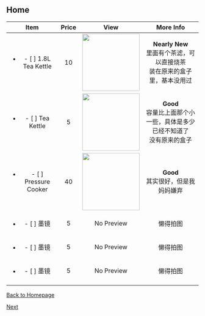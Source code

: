 ## Home

| Item | Price | View | More Info |
| :--: | :---: | :--: | :-------: |
| <ul><li>- [ ] 1.8L Tea Kettle</li></ul> | 10    | <img src="https://images-na.ssl-images-amazon.com/images/I/511BqA5MrYL.jpg" width="150" /> | **Nearly New** <br />里面有个茶滤，可以直接烧茶<br />装在原来的盒子里，基本没用过 |
|<ul><li>- [ ] Tea Kettle</li></ul>|5|<img src="https://ws3.sinaimg.cn/large/006tNbRwly1fucpnu7zwej30m80m8gmb.jpg" width="150" />|**Good**<br />容量比上面那个小一些，具体是多少已经不知道了<br />没有原来的盒子|
|<ul><li>- [ ] Pressure Cooker</li></ul>|40|<img src="https://ws3.sinaimg.cn/large/006tNbRwly1fucppmb9rfj30m80m8q3n.jpg" width="150" />|**Good**<br />其实很好，但是我妈妈嫌弃|
|      <ul><li>- [ ] 墨镜</li></ul>       | 5     | No Preview | 懒得拍图 |
|      <ul><li>- [ ] 墨镜</li></ul>       | 5     | No Preview | 懒得拍图 |
|      <ul><li>- [ ] 墨镜</li></ul>       | 5     | No Preview | 懒得拍图 |
|  |  |  |  |



[Back to Homepage](https://github.com/radium0729/Personal-Sale)

[Next](https://github.com/radium0729/Personal-Sale/blob/master/Cosmetics.md)